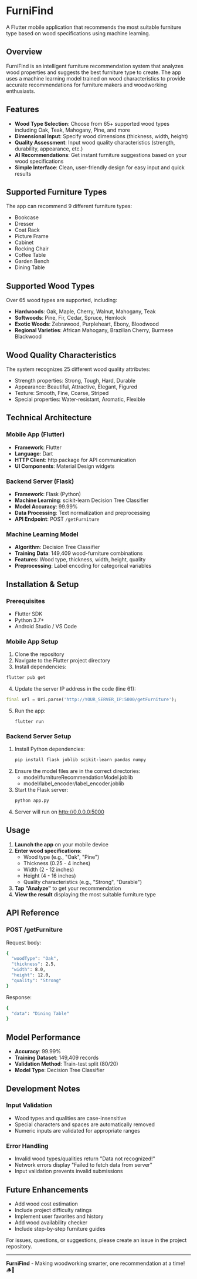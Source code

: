 # FurniFind

A Flutter mobile application that recommends the most suitable furniture type based on wood specifications using machine learning.

## Overview

FurniFind is an intelligent furniture recommendation system that analyzes wood properties and suggests the best furniture type to create. The app uses a machine learning model trained on wood characteristics to provide accurate recommendations for furniture makers and woodworking enthusiasts.

## Features

- **Wood Type Selection**: Choose from 65+ supported wood types including Oak, Teak, Mahogany, Pine, and more
- **Dimensional Input**: Specify wood dimensions (thickness, width, height)
- **Quality Assessment**: Input wood quality characteristics (strength, durability, appearance, etc.)
- **AI Recommendations**: Get instant furniture suggestions based on your wood specifications
- **Simple Interface**: Clean, user-friendly design for easy input and quick results

## Supported Furniture Types

The app can recommend 9 different furniture types:
- Bookcase
- Dresser
- Coat Rack
- Picture Frame
- Cabinet
- Rocking Chair
- Coffee Table
- Garden Bench
- Dining Table

## Supported Wood Types

Over 65 wood types are supported, including:
- **Hardwoods**: Oak, Maple, Cherry, Walnut, Mahogany, Teak
- **Softwoods**: Pine, Fir, Cedar, Spruce, Hemlock
- **Exotic Woods**: Zebrawood, Purpleheart, Ebony, Bloodwood
- **Regional Varieties**: African Mahogany, Brazilian Cherry, Burmese Blackwood

## Wood Quality Characteristics

The system recognizes 25 different wood quality attributes:
- Strength properties: Strong, Tough, Hard, Durable
- Appearance: Beautiful, Attractive, Elegant, Figured
- Texture: Smooth, Fine, Coarse, Striped
- Special properties: Water-resistant, Aromatic, Flexible

## Technical Architecture

### Mobile App (Flutter)
- **Framework**: Flutter
- **Language**: Dart
- **HTTP Client**: http package for API communication
- **UI Components**: Material Design widgets

### Backend Server (Flask)
- **Framework**: Flask (Python)
- **Machine Learning**: scikit-learn Decision Tree Classifier
- **Model Accuracy**: 99.99%
- **Data Processing**: Text normalization and preprocessing
- **API Endpoint**: POST `/getFurniture`

### Machine Learning Model
- **Algorithm**: Decision Tree Classifier
- **Training Data**: 149,409 wood-furniture combinations
- **Features**: Wood type, thickness, width, height, quality
- **Preprocessing**: Label encoding for categorical variables

## Installation & Setup

### Prerequisites
- Flutter SDK
- Python 3.7+
- Android Studio / VS Code

### Mobile App Setup
1. Clone the repository
2. Navigate to the Flutter project directory
3. Install dependencies:
  ```bash
  flutter pub get
  ```
4. Update the server IP address in the code (line 61):
  ```dart
  final url = Uri.parse('http://YOUR_SERVER_IP:5000/getFurniture');
  ```   
5. Run the app:
   ```flutter
   flutter run
   ```

### Backend Server Setup
1. Install Python dependencies:
   ```bash
   pip install flask joblib scikit-learn pandas numpy
   ```
2. Ensure the model files are in the correct directories:
   - model/furnitureRecommendationModel.joblib
   - model/label_encoder/label_encoder.joblib
3. Start the Flask server:
   ```bash
   python app.py
   ```
4. Server will run on http://0.0.0.0:5000

## Usage

1. **Launch the app** on your mobile device
2. **Enter wood specifications**:
   - Wood type (e.g., "Oak", "Pine")
   - Thickness (0.25 - 4 inches)
   - Width (2 - 12 inches)
   - Height (4 - 16 inches)
   - Quality characteristics (e.g., "Strong", "Durable")
3. **Tap "Analyze"** to get your recommendation
4. **View the result** displaying the most suitable furniture type

## API Reference

### POST /getFurniture

Request body:

```bash
{
  "woodType": "Oak",
  "thickness": 2.5,
  "width": 8.0,
  "height": 12.0,
  "quality": "Strong"
}
```

Response:

```bash
{
  "data": "Dining Table"
}
```

## Model Performance

- **Accuracy**: 99.99%
- **Training Dataset**: 149,409 records
- **Validation Method**: Train-test split (80/20)
- **Model Type**: Decision Tree Classifier

## Development Notes

### Input Validation
- Wood types and qualities are case-insensitive
- Special characters and spaces are automatically removed
- Numeric inputs are validated for appropriate ranges

### Error Handling
- Invalid wood types/qualities return "Data not recognized!"
- Network errors display "Failed to fetch data from server"
- Input validation prevents invalid submissions

## Future Enhancements

- Add wood cost estimation
- Include project difficulty ratings
- Implement user favorites and history
- Add wood availability checker
- Include step-by-step furniture guides

For issues, questions, or suggestions, please create an issue in the project repository.

---

**FurniFind** - Making woodworking smarter, one recommendation at a time! 🪵🔨
